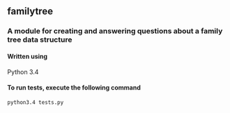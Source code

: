 ## familytree ##

### A module for creating and answering questions about a family tree data structure ###

#### Written using ####
Python 3.4

#### To run tests, execute the following command ####

    python3.4 tests.py